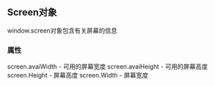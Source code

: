## Screen对象
window.screen对象包含有关屏幕的信息

### 属性
screen.avaiWidth - 可用的屏幕宽度
screen.avaiHeight - 可用的屏幕高度
screen.Height - 屏幕高度
screen.Width - 屏幕宽度